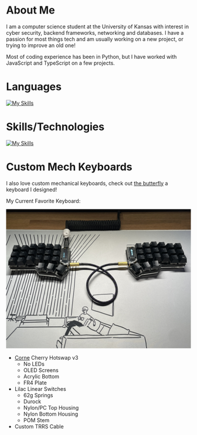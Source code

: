 # About Me
I am a computer science student at the University of Kansas with interest in cyber security, backend frameworks, networking and databases. I have a passion for most things tech and am usually working on a new project, or trying to improve an old one!

Most of coding experience has been in Python, but I have worked with JavaScript and TypeScript on a few projects.

# Languages

[![My Skills](https://skillicons.dev/icons?i=py,js,ts,bash,html,css)](https://skillicons.dev)

# Skills/Technologies

[![My Skills](https://skillicons.dev/icons?i=linux,docker,mysql,sqlite,nodejs,express,deno,cloudflare,graphql,tailwind,vim)](https://skillicons.dev)

# Custom Mech Keyboards

I also love custom mechanical keyboards, check out [the butterfly](https://github.com/aaatipamula/butterfly) a keyboard I designed!

My Current Favorite Keyboard: 

![corne](./pictures/corne.jpg)

- [Corne](https://github.com/foostan/crkbd) Cherry Hotswap v3
    - No LEDs
    - OLED Screens
    - Acrylic Bottom
    - FR4 Plate
- Lilac Linear Switches
    - 62g Springs
    - Durock
    - Nylon/PC Top Housing
    - Nylon Bottom Housing
    - POM Stem
- Custom TRRS Cable
